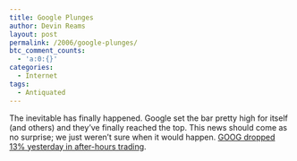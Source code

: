 ```yaml
---
title: Google Plunges
author: Devin Reams
layout: post
permalink: /2006/google-plunges/
btc_comment_counts:
  - 'a:0:{}'
categories:
  - Internet
tags:
  - Antiquated
---
```

The inevitable has finally happened. Google set the bar pretty high for itself (and others) and they&#8217;ve finally reached the top. This news should come as no surprise; we just weren&#8217;t sure when it would happen. [GOOG dropped 13% yesterday in after-hours trading][1].

 [1]: http://www.mercurynews.com/mld/mercurynews/13759492.htm